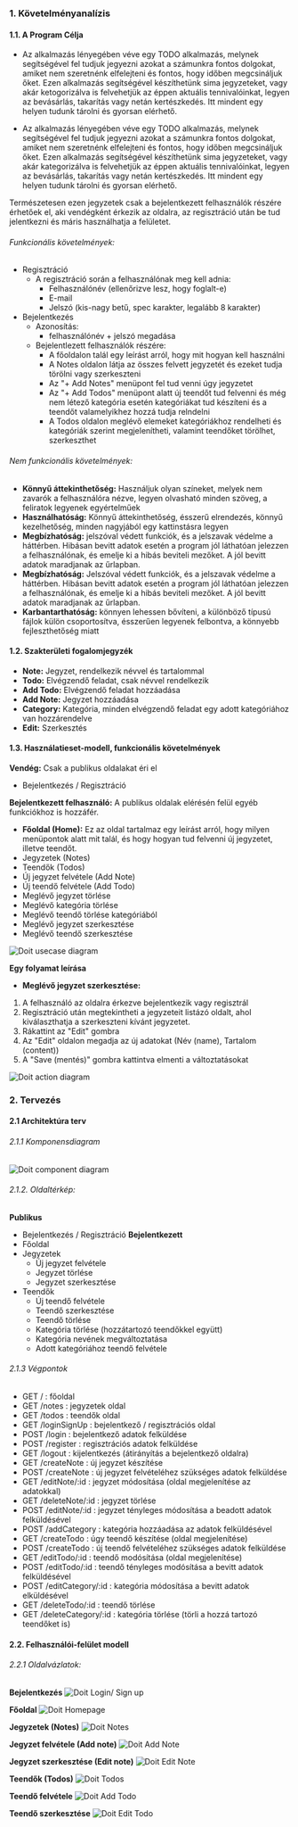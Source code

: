### 1. Követelményanalízis
#### 1.1. A Program Célja
  
 - Az alkalmazás lényegében véve egy TODO alkalmazás, melynek segítségével fel tudjuk jegyezni azokat a számunkra fontos dolgokat, amiket nem szeretnénk elfelejteni és fontos, hogy időben megcsináljuk őket. Ezen alkalmazás segítségével készíthetünk sima jegyzeteket, vagy akár ketogorizálva is felvehetjük az éppen aktuális tennivalóinkat, legyen az bevásárlás, takarítás vagy netán kertészkedés. Itt mindent egy helyen tudunk tárolni és gyorsan elérhető.
 + Az alkalmazás lényegében véve egy TODO alkalmazás, melynek segítségével fel tudjuk jegyezni azokat a számunkra fontos dolgokat, amiket nem szeretnénk elfelejteni és fontos, hogy időben megcsináljuk őket. Ezen alkalmazás segítségével készíthetünk sima jegyzeteket, vagy akár kategorizálva is felvehetjük az éppen aktuális tennivalóinkat, legyen az bevásárlás, takarítás vagy netán kertészkedés. Itt mindent egy helyen tudunk tárolni és gyorsan elérhető.
  
  Természetesen ezen jegyzetek csak a bejelentkezett felhasználók részére érhetőek el, aki vendégként érkezik az oldalra, az regisztráció után be tud jelentkezni és máris használhatja a felületet.
###### Funkcionális követelmények:
 + Regisztráció
   + A regisztráció során a felhasználónak meg kell adnia:
     + Felhasználónév (ellenőrizve lesz, hogy foglalt-e)
     + E-mail
     + Jelszó (kis-nagy betű, spec karakter, legalább 8 karakter)
 + Bejelentkezés
   + Azonosítás:
     + felhasználónév + jelszó megadása
   + Bejelentlezett felhasználók részére:
      + A főoldalon talál egy leírást arról, hogy mit hogyan kell használni
      + A Notes oldalon látja az összes felvett jegyzetét és ezeket tudja törölni vagy szerkeszteni
      + Az "+ Add Notes" menüpont fel tud venni úgy jegyzetet
      + Az "+ Add Todos" menüpont alatt új teendőt tud felvenni és még nem létező kategória esetén kategóriákat tud készíteni és a teendőt valamelyikhez hozzá tudja relndelni
      + A Todos oldalon meglévő elemeket kategóriákhoz rendelheti és kategóriák szerint megjelenítheti, valamint teendőket törölhet, szerkeszthet
         
###### Nem funkcionális követelmények:
  + **Könnyű áttekinthetőség:** Használjuk olyan színeket, melyek nem zavarók a felhasználóra nézve, legyen olvasható minden szöveg, a feliratok legyenek egyértelműek
  + **Használhatóság:** Könnyű áttekinthetőség, ésszerű elrendezés, könnyű kezelhetőség, minden nagyjából egy kattinstásra legyen
  + **Megbízhatóság:** jelszóval védett funkciók, és a jelszavak védelme a háttérben. Hibásan bevitt adatok esetén a program jól láthatóan jelezzen a felhasználónak, és emelje ki a hibás beviteli mezőket. A jól bevitt adatok maradjanak az űrlapban.
  + **Megbízhatóság:** Jelszóval védett funkciók, és a jelszavak védelme a háttérben. Hibásan bevitt adatok esetén a program jól láthatóan jelezzen a felhasználónak, és emelje ki a hibás beviteli mezőket. A jól bevitt adatok maradjanak az űrlapban.
  + **Karbantarthatóság:** könnyen lehessen bővíteni, a különböző típusú fájlok külön csoportosítva, ésszerűen legyenek felbontva, a könnyebb fejleszthetőség miatt
  
#### 1.2. Szakterületi fogalomjegyzék
  + **Note:** Jegyzet, rendelkezik névvel és tartalommal
  + **Todo:** Elvégzendő feladat, csak névvel rendelkezik
  + **Add Todo:** Elvégzendő feladat hozzáadása
  + **Add Note:** Jegyzet hozzáadása
  + **Category:** Kategória, minden elvégzendő feladat egy adott kategóriához van hozzárendelve
  + **Edit:** Szerkesztés
  
#### 1.3. Használatieset-modell, funkcionális követelmények
**Vendég:** Csak a publikus oldalakat éri el

   + Bejelentkezés / Regisztráció
  
**Bejelentkezett felhasználó:** A publikus oldalak elérésén felül egyéb funkciókhoz is hozzáfér.
  
  + **Főoldal (Home):** Ez az oldal tartalmaz egy leírást arról, hogy milyen menüpontok alatt mit talál, és hogy hogyan tud felvenni új jegyzetet, illetve teendőt.
  + Jegyzetek (Notes)
  + Teendők (Todos)
  + Új jegyzet felvétele (Add Note)
  + Új teendő felvétele (Add Todo)
  + Meglévő jegyzet törlése
  + Meglévő kategória törlése
  + Meglévő teendő törlése kategóriából
  + Meglévő jegyzet szerkesztése
  + Meglévő teendő szerkesztése
  
![Doit usecase diagram](/docs/images/Doit_usecase.JPG)

**Egy folyamat leírása**
  + **Meglévő jegyzet szerkesztése:**
   1. A felhasználó az oldalra érkezve bejelentkezik vagy regisztrál
   2. Regisztráció után megtekintheti a jegyzeteit listázó oldalt, ahol kiválaszthatja a szerkeszteni kívánt jegyzetet.
   3. Rákattint az "Edit" gombra
   4. Az "Edit" oldalon megadja az új adatokat (Név (name), Tartalom (content))
   5. A "Save (mentés)" gombra kattintva elmenti a változtatásokat

![Doit action diagram](/docs/images/action_diagram.png)

### 2. Tervezés
#### 2.1 Architektúra terv
###### 2.1.1 Komponensdiagram

![Doit component diagram](/docs/images/component_diagram.png)

###### 2.1.2. Oldaltérkép:
**Publikus**
  + Bejelentkezés / Regisztráció
**Bejelentkezett**
  + Főoldal
  + Jegyzetek
    + Új jegyzet felvétele
    + Jegyzet törlése
    + Jegyzet szerkesztése
  + Teendők
    + Új teendő felvétele
    + Teendő szerkesztése
    + Teendő törlése
    + Kategória törlése (hozzátartozó teendőkkel együtt)
    + Kategória nevének megváltoztatása
    + Adott kategóriához teendő felvétele
   
###### 2.1.3 Végpontok
  + GET / : főoldal
  + GET /notes : jegyzetek oldal
  + GET /todos : teendők oldal
  + GET /loginSignUp : bejelentkező / regisztrációs oldal
  + POST /login : bejelentkező adatok felküldése
  + POST /register : regisztrációs adatok felküldése
  + GET /logout : kijelentkezés (átirányítás a bejelentkező oldalra)
  + GET /createNote : új jegyzet készítése
  + POST /createNote : új jegyzet felvételéhez szükséges adatok felküldése
  + GET /editNote/:id : jegyzet módosítása (oldal megjelenítése az adatokkal)
  + GET /deleteNote/:id : jegyzet törlése
  + POST /editNote/:id : jegyzet tényleges módosítása a beadott adatok felküldésével
  + POST /addCategory : kategória hozzáadása az adatok felküldésével
  + GET /createTodo : úgy teendő készítése (oldal megjelenítése)
  + POST /createTodo : új teendő felvételéhez szükséges adatok felküldése
  + GET /editTodo/:id : teendő modósítása (oldal megjelenítése)
  + POST /editTodo/:id : teendő tényleges modósítása a bevitt adatok felküldésével
  + POST /editCategory/:id : kategória módosítása a bevitt adatok elküldésével
  + GET /deleteTodo/:id : teendő törlése
  + GET /deleteCategory/:id : kategória törlése (törli a hozzá tartozó teendőket is)
  
#### 2.2. Felhasználói-felület modell
###### 2.2.1 Oldalvázlatok:
**Bejelentkezés**
![Doit Login/ Sign up](docs/images/LoginSignUp_mockup.jpg)

**Főoldal**
![Doit Homepage](docs/images/Home_mockup.jpg)

**Jegyzetek (Notes)**
![Doit Notes](docs/images/Notes_mockup.jpg)

**Jegyzet felvétele (Add note)**
![Doit Add Note](docs/images/Add_Note_mockup.jpg)

**Jegyzet szerkesztése (Edit note)**
![Doit Edit Note](docs/images/Edit_Note_mockup.jpg)

**Teendők (Todos)**
![Doit Todos](docs/images/Todos_mockup.jpg)

**Teendő felvétele**
![Doit Add Todo](docs/images/Add_Todo_mockup.jpg)

**Teendő szerkesztése**
![Doit Edit Todo](docs/images/Edit_Todo_mockup.jpg)


